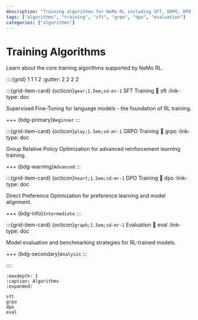 ```yaml
---
description: "Training algorithms for NeMo RL including SFT, GRPO, DPO, and evaluation."
tags: ["algorithms", "training", "sft", "grpo", "dpo", "evaluation"]
categories: ["algorithms"]
---
```


# Training Algorithms

Learn about the core training algorithms supported by NeMo RL.

::::{grid} 1 1 1 2
:gutter: 2 2 2 2

:::{grid-item-card} {octicon}`gear;1.5em;sd-mr-1` SFT Training
:link: sft
:link-type: doc

Supervised Fine-Tuning for language models - the foundation of RL training.

+++
{bdg-primary}`Beginner`
:::

:::{grid-item-card} {octicon}`play;1.5em;sd-mr-1` GRPO Training
:link: grpo
:link-type: doc

Group Relative Policy Optimization for advanced reinforcement learning training.

+++
{bdg-warning}`Advanced`
:::

:::{grid-item-card} {octicon}`heart;1.5em;sd-mr-1` DPO Training
:link: dpo
:link-type: doc

Direct Preference Optimization for preference learning and model alignment.

+++
{bdg-info}`Intermediate`
:::

:::{grid-item-card} {octicon}`graph;1.5em;sd-mr-1` Evaluation
:link: eval
:link-type: doc

Model evaluation and benchmarking strategies for RL-trained models.

+++
{bdg-secondary}`Analysis`
:::

::::

```{toctree}
:maxdepth: 1
:caption: Algorithms
:expanded:

sft
grpo
dpo
eval
``` 